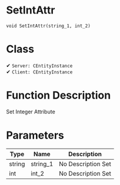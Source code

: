 # SetIntAttr
```
void SetIntAttr(string_1, int_2)
```
# Class
✔ `Server: CEntityInstance`  
✔ `Client: CEntityInstance`  

# Function Description
Set Integer Attribute
# Parameters
Type|Name|Description
--|--|--
string|string_1|No Description Set
int|int_2|No Description Set

